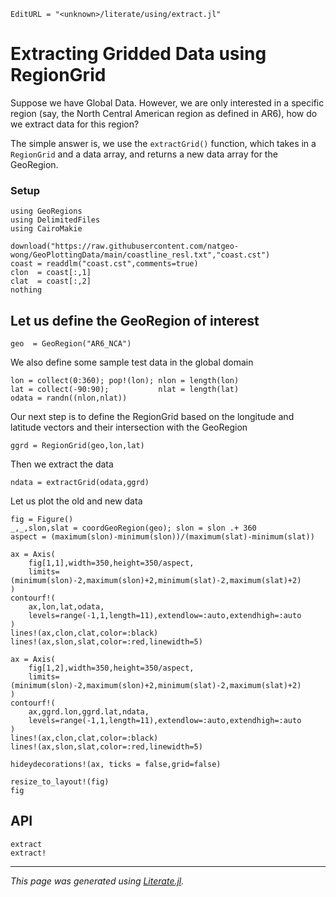 ```@meta
EditURL = "<unknown>/literate/using/extract.jl"
```

# Extracting Gridded Data using RegionGrid

Suppose we have Global Data.  However, we are only interested in a specific region (say, the North Central American region as defined in AR6), how do we extract data for this region?

The simple answer is, we use the `extractGrid()` function, which takes in a `RegionGrid` and a data array, and returns a new data array for the GeoRegion.

### Setup

````@example extract
using GeoRegions
using DelimitedFiles
using CairoMakie

download("https://raw.githubusercontent.com/natgeo-wong/GeoPlottingData/main/coastline_resl.txt","coast.cst")
coast = readdlm("coast.cst",comments=true)
clon  = coast[:,1]
clat  = coast[:,2]
nothing
````

## Let us define the GeoRegion of interest

````@example extract
geo  = GeoRegion("AR6_NCA")
````

We also define some sample test data in the global domain

````@example extract
lon = collect(0:360); pop!(lon); nlon = length(lon)
lat = collect(-90:90);           nlat = length(lat)
odata = randn((nlon,nlat))
````

Our next step is to define the RegionGrid based on the longitude and latitude vectors and their intersection with the GeoRegion

````@example extract
ggrd = RegionGrid(geo,lon,lat)
````

Then we extract the data

````@example extract
ndata = extractGrid(odata,ggrd)
````

Let us plot the old and new data

````@example extract
fig = Figure()
_,_,slon,slat = coordGeoRegion(geo); slon = slon .+ 360
aspect = (maximum(slon)-minimum(slon))/(maximum(slat)-minimum(slat))

ax = Axis(
    fig[1,1],width=350,height=350/aspect,
    limits=(minimum(slon)-2,maximum(slon)+2,minimum(slat)-2,maximum(slat)+2)
)
contourf!(
    ax,lon,lat,odata,
    levels=range(-1,1,length=11),extendlow=:auto,extendhigh=:auto
)
lines!(ax,clon,clat,color=:black)
lines!(ax,slon,slat,color=:red,linewidth=5)

ax = Axis(
    fig[1,2],width=350,height=350/aspect,
    limits=(minimum(slon)-2,maximum(slon)+2,minimum(slat)-2,maximum(slat)+2)
)
contourf!(
    ax,ggrd.lon,ggrd.lat,ndata,
    levels=range(-1,1,length=11),extendlow=:auto,extendhigh=:auto
)
lines!(ax,clon,clat,color=:black)
lines!(ax,slon,slat,color=:red,linewidth=5)

hideydecorations!(ax, ticks = false,grid=false)

resize_to_layout!(fig)
fig
````

## API

```@docs
extract
extract!
```

---

*This page was generated using [Literate.jl](https://github.com/fredrikekre/Literate.jl).*

